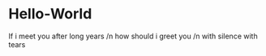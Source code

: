 # Hello-World
If i meet you after long years /n how should i greet you /n with silence with tears  
